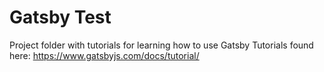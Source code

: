 # Gatsby Test
Project folder with tutorials for learning how to use Gatsby
Tutorials found here: https://www.gatsbyjs.com/docs/tutorial/
